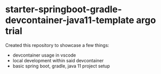 # starter-springboot-gradle-devcontainer-java11-template argo trial

Created this repository to showcase a few things:
- devcontainer usage in vscode
- local development within said devcontainer
- basic spring boot, gradle, java 11 project setup
